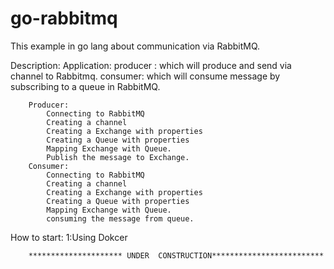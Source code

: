 # go-rabbitmq

This example in go lang about communication via RabbitMQ. 

Description:
	Application:
			producer : which will produce and send via channel to Rabbitmq.
			consumer: which will consume message by subscribing to a queue in RabbitMQ.
			
		Producer:
			Connecting to RabbitMQ
			Creating a channel
			Creating a Exchange with properties
			Creating a Queue with properties
			Mapping Exchange with Queue.
			Publish the message to Exchange.
		Consumer:
			Connecting to RabbitMQ
			Creating a channel
			Creating a Exchange with properties
			Creating a Queue with properties
			Mapping Exchange with Queue.
			consuming the message from queue.
	
How to start:
	1:Using Dokcer 
		
		********************* UNDER  CONSTRUCTION*************************
		
		
